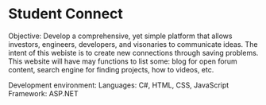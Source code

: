 # Student Connect

Objective: Develop a comprehensive, yet simple platform that allows investors, engineers, developers, and visonaries to communicate ideas. The intent of this webiste is to create new connections through saving problems. This website will have may functions to list some: blog for open forum content, search engine for finding projects, how to videos, etc.




Development environment:
    Languages: C#, HTML, CSS, JavaScript 
    Framework: ASP.NET
  
